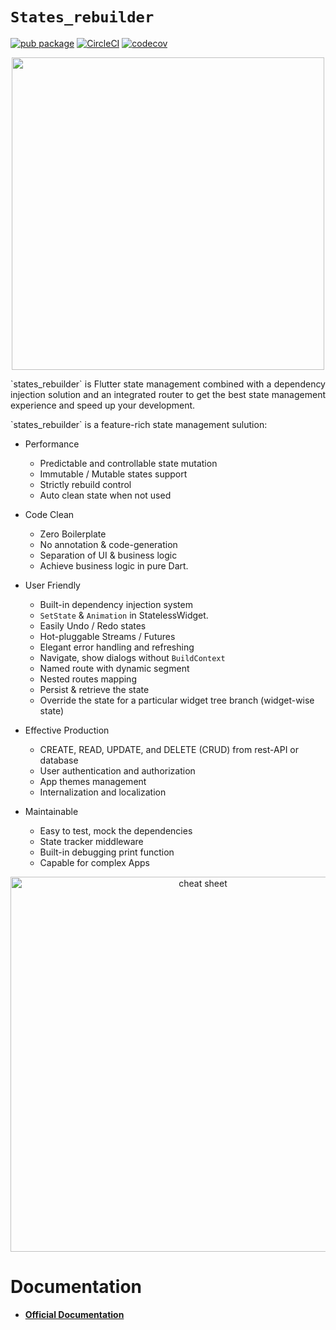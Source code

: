 # `States_rebuilder` <!-- omit in toc --> 

[![pub package](https://img.shields.io/pub/v/states_rebuilder.svg)](https://pub.dev/packages/states_rebuilder)
[![CircleCI](https://circleci.com/gh/GIfatahTH/states_rebuilder.svg?style=svg)](https://circleci.com/gh/GIfatahTH/states_rebuilder)
[![codecov](https://codecov.io/gh/GIfatahTH/states_rebuilder/branch/master/graph/badge.svg)](https://codecov.io/gh/GIfatahTH/states_rebuilder)

<p align="center">
    <image src="assets/Logo-Black.png" width="500" alt=''/>
</p>

<p align="justify">
`states_rebuilder` is Flutter state management combined with a dependency injection solution and an integrated router to get the best state management experience and speed up your development.
</p>

<p align="justify">
`states_rebuilder` is a feature-rich state management sulution:
</p>

- Performance
  - Predictable and controllable state mutation
  - Immutable / Mutable states support
  - Strictly rebuild control
  - Auto clean state when not used

- Code Clean
  - Zero Boilerplate
  - No annotation & code-generation
  - Separation of UI & business logic
  - Achieve business logic in pure Dart.

- User Friendly
  - Built-in dependency injection system
  - `SetState` & `Animation` in StatelessWidget.
  - Easily Undo / Redo states
  - Hot-pluggable Streams / Futures
  - Elegant error handling and refreshing
  - Navigate, show dialogs without `BuildContext`
  - Named route with dynamic segment
  - Nested routes mapping
  - Persist & retrieve the state
  - Override the state for a particular widget tree branch (widget-wise state)

- Effective Production
  - CREATE, READ, UPDATE, and DELETE (CRUD) from rest-API or database
  - User authentication and authorization
  - App themes management
  - Internalization and localization

- Maintainable
  - Easy to test, mock the dependencies
  - State tracker middleware
  - Built-in debugging print function
  - Capable for complex Apps


<!-- <p align="center" >
    <image src="./assets/Poster-Simple.png"  width="1280" alt=''/>
</p> -->

<p align="center">
    <image src="./assets/01-states_rebuilder__singletons_new.png" width="600" alt='cheat sheet'/>
</p>

# Documentation
* [**Official Documentation**](states_rebuilder_package)

